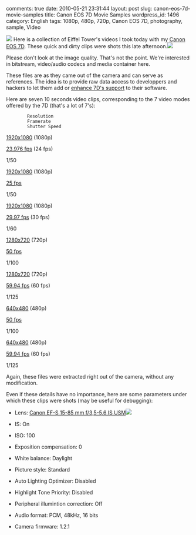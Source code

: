 comments: true
date: 2010-05-21 23:31:44
layout: post
slug: canon-eos-7d-movie-samples
title: Canon EOS 7D Movie Samples
wordpress_id: 1496
category: English
tags: 1080p, 480p, 720p, Canon EOS 7D, photography, sample, Video

[![](http://kevin.deldycke.com/wp-content/uploads/2010/05/eiffel-tower-video-sample-preview-150x150.jpg)](http://kevin.deldycke.com/wp-content/uploads/2010/05/eiffel-tower-video-sample-preview.jpg) Here is a collection of Eiffel Tower's videos I took today with my [Canon EOS 7D](http://www.amazon.com/gp/product/B002NEGTTW/ref=as_li_tf_tl?ie=UTF8&tag=kevideld-20&linkCode=as2&camp=217145&creative=399381&creativeASIN=B002NEGTTW). These quick and dirty clips were shots this late afternoon.![](http://www.assoc-amazon.com/e/ir?t=kevideld-20&l=as2&o=1&a=B002NEGTTW&camp=217145&creative=399381)

Please don't look at the image quality. That's not the point. We're interested in bitstream, video/audio codecs and media container here.

These files are as they came out of the camera and can serve as references. The idea is to provide raw data access to developpers and hackers to let them add or [enhance 7D's support](http://www.kdenlive.org/video-editor/canon-eos-7d) to their software.

Here are seven 10 seconds video clips, corresponding to the 7 video modes offered by the 7D (that's a lot of 7's):



    
        


            Resolution
            Framerate
            Shutter Speed
        
    
    
        


            
[1920x1080](http://kevin.deldycke.com/static/documents/canon-eos-7d-movie-samples/1080p-23.976fps.mov) (1080p)

            
[23.976 fps](http://kevin.deldycke.com/static/documents/canon-eos-7d-movie-samples/1080p-23.976fps.mov) (24 fps)

            
1/50

        
        


            
[1920x1080](http://kevin.deldycke.com/static/documents/canon-eos-7d-movie-samples/1080p-25fps.mov) (1080p)

            
[25 fps](http://kevin.deldycke.com/static/documents/canon-eos-7d-movie-samples/1080p-25fps.mov)

            
1/50

        
        


            
[1920x1080](http://kevin.deldycke.com/static/documents/canon-eos-7d-movie-samples/1080p-29.97fps.mov) (1080p)

            
[29.97 fps](http://kevin.deldycke.com/static/documents/canon-eos-7d-movie-samples/1080p-29.97fps.mov) (30 fps)

            
1/60

        
        


            
[1280x720](http://kevin.deldycke.com/static/documents/canon-eos-7d-movie-samples/720p-50fps.mov) (720p)

            
[50 fps](http://kevin.deldycke.com/static/documents/canon-eos-7d-movie-samples/720p-50fps.mov)

            
1/100

        
        


            
[1280x720](http://kevin.deldycke.com/static/documents/canon-eos-7d-movie-samples/720p-59.94fps.mov) (720p)

            
[59.94 fps](http://kevin.deldycke.com/static/documents/canon-eos-7d-movie-samples/720p-59.94fps.mov) (60 fps)

            
1/125

        
        


            
[640x480](http://kevin.deldycke.com/static/documents/canon-eos-7d-movie-samples/480p-50fps.mov) (480p)

            
[50 fps](http://kevin.deldycke.com/static/documents/canon-eos-7d-movie-samples/480p-50fps.mov)

            
1/100

        
        


            
[640x480](http://kevin.deldycke.com/static/documents/canon-eos-7d-movie-samples/480p-59.94fps.mov) (480p)

            
[59.94 fps](http://kevin.deldycke.com/static/documents/canon-eos-7d-movie-samples/480p-59.94fps.mov) (60 fps)

            
1/125

        
    


Again, these files were extracted right out of the camera, without any modification.

Even if these details have no importance, here are some parameters under which these clips were shots (may be useful for debugging):



  
  * Lens: [Canon EF-S 15-85 mm f/3,5-5,6 IS USM](http://www.amazon.com/gp/product/B002NEGTTM/ref=as_li_tf_tl?ie=UTF8&tag=kevideld-20&linkCode=as2&camp=217145&creative=399373&creativeASIN=B002NEGTTM)![](http://www.assoc-amazon.com/e/ir?t=kevideld-20&l=as2&o=1&a=B002NEGTTM&camp=217145&creative=399373)

  
  * IS: On

  
  * ISO: 100

  
  * Exposition compensation: 0

  
  * White balance: Daylight

  
  * Picture style: Standard

  
  * Auto Lighting Optimizer: Disabled

  
  * Highlight Tone Priority: Disabled

  
  * Peripheral illumintion correction: Off

  
  * Audio format: PCM, 48kHz, 16 bits

  
  * Camera firmware: 1.2.1


